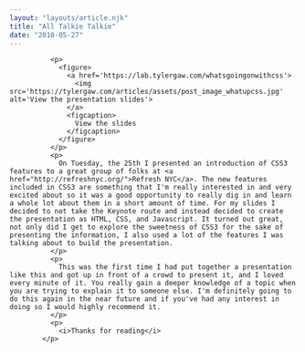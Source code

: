 ```yaml
---
layout: "layouts/article.njk"
title: "All Talkie Talkie"
date: "2010-05-27"
---
```


        	  <p>
        	    <figure>
        	      <a href='https://lab.tylergaw.com/whatsgoingonwithcss'>
        	        <img src='https://tylergaw.com/articles/assets/post_image_whatupcss.jpg' alt='View the presentation slides'>
        	      </a>
        	      <figcaption>
            	    View the slides
            	  </figcaption>
        	    </figure>
        	  </p>
        	  <p>
        	    On Tuesday, the 25th I presented an introduction of CSS3 features to a great group of folks at <a href="http://refreshnyc.org/">Refresh NYC</a>. The new features included in CSS3 are something that I'm really interested in and very excited about so it was a good opportunity to really dig in and learn a whole lot about them in a short amount of time. For my slides I decided to not take the Keynote route and instead decided to create the presentation as HTML, CSS, and Javascript. It turned out great, not only did I get to explore the sweetness of CSS3 for the sake of presenting the information, I also used a lot of the features I was talking about to build the presentation.
        	  </p>
        	  <p>
        	    This was the first time I had put together a presentation like this and got up in front of a crowd to present it, and I loved every minute of it. You really gain a deeper knowledge of a topic when you are trying to explain it to someone else. I'm definitely going to do this again in the near future and if you've had any interest in doing so I would highly recommend it.
        	  </p>
        	  <p>
            	<i>Thanks for reading</i>
            </p>
